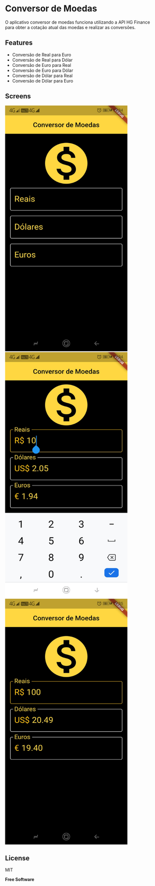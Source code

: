 # Conversor de Moedas
O aplicativo conversor de moedas funciona utilizando a API HG Finance para obter a cotação atual das moedas e realizar as conversões.

## Features
- Conversão de Real para Euro
- Conversão de Real para Dólar
- Conversão de Euro para Real
- Conversão de Euro para Dólar
- Conversão de Dólar para Real
- Conversão de Dólar para Euro

## Screens
   <img src="https://github.com/jorge-canuto/conversor_moedas/blob/master/images/tela_conversor_3.jpeg" height="800" width="400">
   <img src="https://github.com/jorge-canuto/conversor_moedas/blob/master/images/tela_conversor_2.jpeg" height="800" width="400">
   <img src="https://github.com/jorge-canuto/conversor_moedas/blob/master/images/tela_conversor_1.jpeg" height="800" width="400">
   
## License

MIT

**Free Software**
